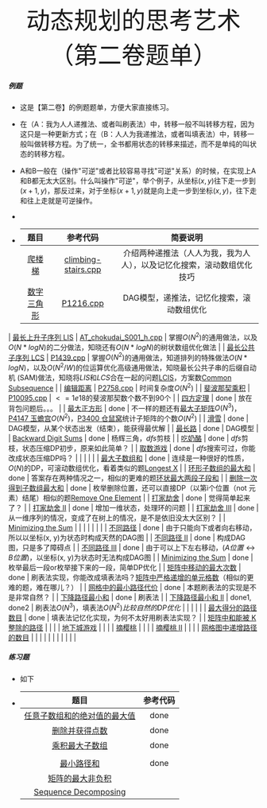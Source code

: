 <div align=center >
  <font face="黑体" size=7>动态规划的思考艺术（第二卷题单）</font>
 </div>

##### 例题

- 这是【第二卷】的例题题单，方便大家直接练习。

- 在（A：我为人人递推法、或者叫刷表法）中，转移一般不叫转移方程，因为这只是一种更新方式；在（B：人人为我递推法，或者叫填表法）中，转移一般叫做转移方程。为了统一，全书都用状态的转移来描述，而不是单纯的叫状态的转移方程。

- A和B一般在（操作"可逆"或者比较容易寻找"可逆"关系）的时候，在实现上A和B都无太大区别。什么叫操作"可逆"，举个例子，从坐标$(x, y)$往下走一步到$(x + 1, y)$，那反过来，对于坐标$(x + 1, y)$就是向上走一步到坐标$(x, y)$，往下走和往上走就是可逆操作。

- 

- |                             题目                             |                           参考代码                           |                           简要说明                           |
  | :----------------------------------------------------------: | :----------------------------------------------------------: | :----------------------------------------------------------: |
  |   [爬楼梯](https://leetcode.cn/problems/climbing-stairs/)    | [climbing-stairs.cpp](https://github.com/OFShare/DP-Book/blob/master/codes/climbing-stairs.cpp) | 介绍两种递推法（人人为我，我为人人），以及记忆化搜索，滚动数组优化技巧 |
  |     [数字三角形](https://www.luogu.com.cn/problem/P1216)     | [P1216.cpp](https://github.com/OFShare/DP-Book/blob/master/codes/P1216.cpp) |          DAG模型，递推法，记忆化搜索，滚动数组优化           |
| [最长上升子序列 LIS](https://www.luogu.com.cn/problem/AT_chokudai_S001_h) | [AT_chokudai_S001_h.cpp](https://github.com/OFShare/DP-Book/blob/master/codes/AT_chokudai_S001_h.cpp) | 掌握$O(N ^ 2)$的通用做法，以及$O(N * logN)$的二分做法，知晓还有$O(N * logN)$的树状数组优化做法 |
  | [最长公共子序列 LCS](https://www.luogu.com.cn/problem/P1439) | [P1439.cpp](https://github.com/OFShare/DP-Book/blob/master/codes/P1439.cpp) | 掌握$O(N ^ 2)$的通用做法，知道排列的特殊做法$O(N * logN)$，以及$O(N^2 / W)$的位运算优化高级通用做法，知晓最长公共子串的后缀自动机 (SAM)做法，知晓将$LIS$和$LCS$合在一起的问题[LCIS](https://codeforces.com/problemset/problem/10/D)，方案数[Common Subsequence](https://www.luogu.com.cn/problem/AT_abc130_e) |
  |      [编辑距离](https://www.luogu.com.cn/problem/P2758)      | [P2758.cpp](https://github.com/OFShare/DP-Book/blob/master/codes/P2758.cpp) |                      时间复杂度$O(N^2)$                      |
  |   [斐波那契乘积](https://www.luogu.com.cn/problem/P10095)    | [P10095.cpp](https://github.com/OFShare/DP-Book/blob/master/codes/P10095.cpp) |               $<=1e18$的斐波那契数个数不到90个               |
  |      [四方定理](https://www.luogu.com.cn/problem/P1586)      |                             done                             |                     放在背包问题后。。。                     |
  |     [最大正方形](https://www.luogu.com.cn/problem/P1387)     |                             done                             | 不一样的题还有[最大子矩阵](https://leetcode.cn/problems/max-submatrix-lcci/)$O(N ^ 3)$，[P4147 玉蟾宫](https://www.luogu.com.cn/problem/P4147)$O(N ^ 2)$，[P3400 仓鼠窝](https://www.luogu.com.cn/problem/P3400)统计子矩阵的个数$O(N ^ 2)$ |
  |        [滑雪](https://www.luogu.com.cn/problem/P1434)        |                             done                             |        DAG模型，从某个状态出发（结束），能获得最优解         |
  |       [最长路](https://www.luogu.com.cn/problem/P1807)       |                             done                             |                           DAG模型                            |
  | [Backward Digit Sums](https://www.luogu.com.cn/problem/P1118) |                             done                             |                     杨辉三角，$dfs$剪枝                      |
  |       [吃奶酪](https://www.luogu.com.cn/problem/P1433)       |                             done                             |          $dfs$剪枝，状态压缩DP初步，原来如此简单？           |
  |      [取数游戏](https://www.luogu.com.cn/problem/P1123)      |                             done                             |            $dfs$搜索可过，你能改成状态压缩DP吗？             |
  |                                                              |                                                              |                                                              |
  | [最大子数组和](https://leetcode.cn/problems/maximum-subarray/) |                             done                             | 连续是一种很好的性质，$O(N)$的DP，可滚动数组优化，看着类似的题[Longest X](https://www.luogu.com.cn/problem/AT_abc229_d) |
  | [环形子数组的最大和](https://leetcode.cn/problems/maximum-sum-circular-subarray/) |                             done                             | 答案存在两种情况之一，相似的更难的题[环状最大两段子段和](https://www.luogu.com.cn/problem/P1121) |
  | [删除一次得到子数组最大和](https://leetcode.cn/problems/maximum-subarray-sum-with-one-deletion/) |                             done                             | 枚举删除位置，还可以直接DP（以第i个位置（not 元素）结尾）相似的题[Remove One Element](https://codeforces.com/contest/1272/problem/D) |
  |    [打家劫舍](https://leetcode.cn/problems/house-robber/)    |                             done                             |                       觉得简单起来了？                       |
  | [打家劫舍 II](https://leetcode.cn/problems/house-robber-ii/) |                             done                             |                  增加一维状态，处理环的问题                  |
  | [打家劫舍 III](https://leetcode.cn/problems/house-robber-iii/) |                             done                             | 从一维序列的情况，变成了在树上的情况，是不是依旧没太大区别？ |
  | [Minimizing the Sum](https://www.luogu.com.cn/problem/CF1969C) |                                                              |                                                              |
  |                                                              |                                                              |                                                              |
  |    [不同路径](https://leetcode.cn/problems/unique-paths/)    |                             done                             | 由于只能向下或者向右移动，所以以坐标(x, y)为状态时构成天然的DAG图 |
  | [不同路径 II](https://leetcode.cn/problems/unique-paths-ii/) |                             done                             |                  构成DAG图，只是多了障碍点                   |
  | [不同路径 III](https://leetcode.cn/problems/unique-paths-iii/) |                             done                             | 由于可以上下左右移动，($A位置 \leftrightarrow B位置$)，以坐标(x, y)为状态时无法构成DAG图 |
  | [Minimizing the Sum](https://www.luogu.com.cn/problem/CF1969C) |                             done                             |          枚举最后一段or枚举接下来的一段，简单DP优化          |
  | [矩阵中移动的最大次数](https://leetcode.cn/problems/maximum-number-of-moves-in-a-grid/) |                             done                             | 刷表法实现，你能改成填表法吗？[矩阵中严格递增的单元格数](https://leetcode.cn/problems/maximum-strictly-increasing-cells-in-a-matrix/)（相似的更难的题，难在哪儿？） |
  | [网格中的最小路径代价](https://leetcode.cn/problems/minimum-path-cost-in-a-grid/) |                             done                             |               本题刷表法的实现是不是非常自然？               |
  | [下降路径最小和](https://leetcode.cn/problems/minimum-falling-path-sum/) |                             done                             |                            刷表法                            |
  | [下降路径最小和 II](https://leetcode.cn/problems/minimum-falling-path-sum-ii/) |                         done1, done2                         |      刷表法$O(N ^ 3)$，填表法$O(N ^ 2)比较自然的DP优化$      |
  |                                                              |                                                              |                                                              |
  | [最大得分的路径数目](https://leetcode.cn/problems/number-of-paths-with-max-score/) |                             done                             |          填表法记忆化实现，为何不太好用刷表法实现？          |
  | [矩阵中和能被 K 整除的路径](https://leetcode.cn/problems/paths-in-matrix-whose-sum-is-divisible-by-k/) |                                                              |                                                              |
  |   [地下城游戏](https://leetcode.cn/problems/dungeon-game/)   |                                                              |                                                              |
  |    [摘樱桃](https://leetcode.cn/problems/cherry-pickup/)     |                                                              |                                                              |
  | [摘樱桃 II](https://leetcode.cn/problems/cherry-pickup-ii/)  |                                                              |                                                              |
  | [网格图中递增路径的数目](https://leetcode.cn/problems/number-of-increasing-paths-in-a-grid/) |                                                              |                                                              |
  |                                                              |                                                              |                                                              |
  |                                                              |                                                              |                                                              |
  

##### 练习题

- 如下

- |                             题目                             | 参考代码 |
  | :----------------------------------------------------------: | :------: |
  | [任意子数组和的绝对值的最大值](https://leetcode.cn/problems/maximum-absolute-sum-of-any-subarray/) |   done   |
  | [删除并获得点数](https://leetcode.cn/problems/delete-and-earn/) |   done   |
  | [乘积最大子数组](https://leetcode.cn/problems/maximum-product-subarray/) |   done   |
  |                                                              |          |
  | [最小路径和](https://leetcode.cn/problems/minimum-path-sum/) |   done   |
  | [矩阵的最大非负积](https://leetcode.cn/problems/maximum-non-negative-product-in-a-matrix/) |          |
  | [Sequence Decomposing](https://www.luogu.com.cn/problem/AT_abc134_e) |          |

